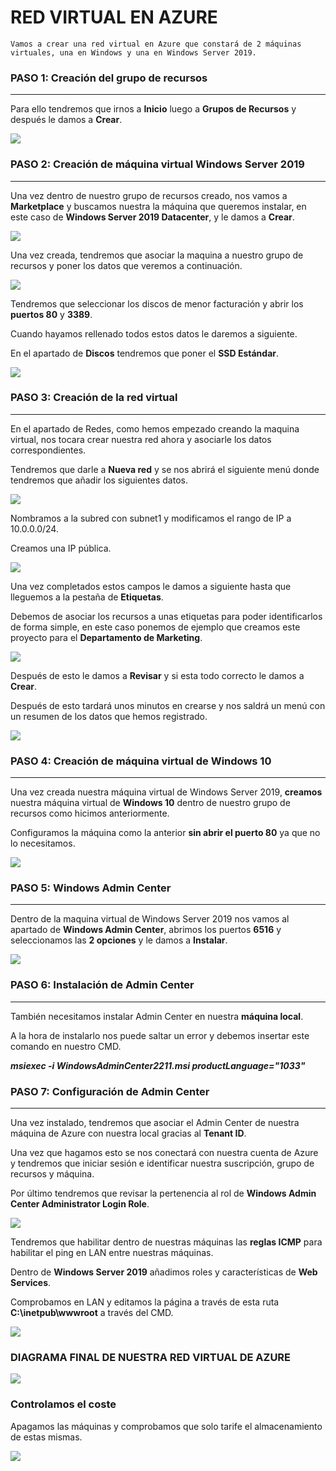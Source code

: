 # RED VIRTUAL EN AZURE

`Vamos a crear una red virtual en Azure que constará de 2 máquinas virtuales, una en Windows y una en Windows Server 2019.`

### PASO 1: Creación del grupo de recursos

------

Para ello tendremos que irnos a **Inicio** luego a **Grupos de Recursos** y después le damos a **Crear**.

![](img/01.png)

### PASO 2: Creación de máquina virtual Windows Server 2019

------

Una vez dentro de nuestro grupo de recursos creado, nos vamos a **Marketplace** y buscamos nuestra la máquina que queremos instalar, en este caso de **Windows Server 2019 Datacenter**, y le damos a **Crear**.

![](img/02.png)

Una vez creada, tendremos que asociar la maquina a nuestro grupo de recursos y poner los datos que veremos a continuación.

![](img/03.png)

Tendremos que seleccionar los discos de menor facturación y abrir los **puertos 80** y **3389**.

Cuando hayamos rellenado todos estos datos le daremos a siguiente.

En el apartado de **Discos** tendremos que poner el **SSD Estándar**.

![](img/04.png)

### PASO 3: Creación de la red virtual

------

En el apartado de Redes, como hemos empezado creando la maquina virtual, nos tocara crear nuestra red ahora y asociarle los datos correspondientes.

Tendremos que darle a **Nueva red** y se nos abrirá el siguiente menú donde tendremos que añadir los siguientes datos.

![](img/05.png)

Nombramos a la subred con subnet1 y modificamos el rango de IP a 10.0.0.0/24.

Creamos una IP pública.

![](img/06.png)

Una vez completados estos campos le damos a siguiente hasta que lleguemos a la pestaña de **Etiquetas**.

Debemos de asociar los recursos a unas etiquetas para poder identificarlos de forma simple, en este caso ponemos de ejemplo que creamos este proyecto para el **Departamento de Marketing**.

![](img/07.png)

Después de esto le damos a **Revisar** y si esta todo correcto le damos a **Crear**.  

Después de esto tardará unos minutos en crearse y nos saldrá un menú con un resumen de los datos que hemos registrado.

![](img/10.png)

### PASO 4: Creación de máquina virtual de Windows 10

------

Una vez creada nuestra máquina virtual de Windows Server 2019, **creamos** nuestra máquina virtual de **Windows 10** dentro de nuestro grupo de recursos como hicimos anteriormente.

Configuramos la máquina como la anterior **sin abrir el puerto 80** ya que no lo necesitamos.

![](img/11.png)

### PASO 5: Windows Admin Center

------

Dentro de la maquina virtual de Windows Server 2019 nos vamos al apartado de **Windows Admin Center**, abrimos los puertos **6516** y seleccionamos las **2 opciones** y le damos a **Instalar**.

![](img/08.png)

### PASO 6: Instalación de Admin Center

------

También necesitamos instalar Admin Center en nuestra **máquina local**.

A la hora de instalarlo nos puede saltar un error y debemos insertar este comando en nuestro CMD.

***msiexec -i WindowsAdminCenter2211.msi productLanguage="1033"***

### PASO 7: Configuración de Admin Center

------

Una vez instalado, tendremos que asociar el Admin Center de nuestra máquina de Azure con nuestra local gracias al **Tenant ID**.

Una vez que hagamos esto se nos conectará con nuestra cuenta de Azure y tendremos que iniciar sesión e identificar nuestra suscripción, grupo de recursos y máquina.

Por último tendremos que revisar la pertenencia al rol  de **Windows Admin Center Administrator Login Role**.

![](img/09.png)

Tendremos que habilitar dentro de nuestras máquinas las **reglas ICMP** para habilitar el ping en LAN entre nuestras máquinas.

Dentro de **Windows Server 2019** añadimos roles y características de **Web Services**.

Comprobamos en LAN y editamos la página a través de esta ruta **C:\inetpub\wwwroot** a través del CMD.

![](img/12.png)

### DIAGRAMA FINAL DE NUESTRA RED VIRTUAL DE AZURE

![](img/RedVirtualAzure.drawio.png)

### Controlamos el coste

Apagamos las máquinas y comprobamos que solo tarife el almacenamiento de estas mismas.

![](img/13.png)